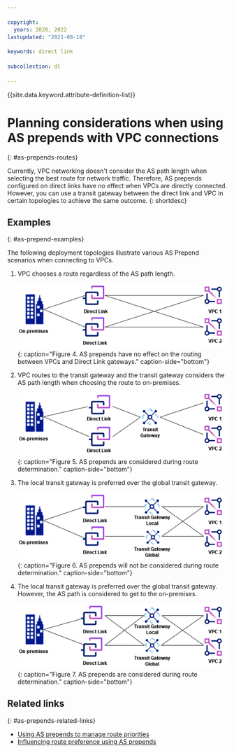 ```yaml
---

copyright:
  years: 2020, 2022
lastupdated: "2021-08-18"

keywords: direct link

subcollection: dl

---
```


{{site.data.keyword.attribute-definition-list}}

# Planning considerations when using AS prepends with VPC connections
{: #as-prepends-routes}

Currently, VPC networking doesn't consider the AS path length when selecting the best route for network traffic. Therefore, AS prepends configured on direct links have no effect when VPCs are directly connected. However, you can use a transit gateway between the direct link and VPC in certain topologies to achieve the same outcome.
{: shortdesc}

## Examples
{: #as-prepend-examples}

The following deployment topologies illustrate various AS Prepend scenarios when connecting to VPCs.  

1. VPC chooses a route regardless of the AS path length.

   ![AS prepends have no effect on the routing between VPCs and Direct Link gateways](/images/asprepends_2.png){: caption="Figure 4. AS prepends have no effect on the routing between VPCs and Direct Link gateways." caption-side="bottom"}
   
1. VPC routes to the transit gateway and the transit gateway considers the AS path length when choosing the route to on-premises.

   ![AS prepends are considered during route determination](/images/asprepends_1.png){: caption="Figure 5. AS prepends are considered during route determination." caption-side="bottom"}

1. The local transit gateway is preferred over the global transit gateway.

   ![AS prepends will not be considered during route determination](/images/asprepends_3.png){: caption="Figure 6. AS prepends will not be considered during route determination." caption-side="bottom"}
   
1. The local transit gateway is preferred over the global transit gateway. However, the AS path is considered to get to the on-premises.

   ![AS prepends are considered during route determination](/images/asprepends_4.png){: caption="Figure 7. AS prepends are considered during route determination." caption-side="bottom"}

## Related links
{: #as-prepends-related-links}

* [Using AS prepends to manage route priorities](/docs/dl?topic=dl-dl-about#use-case-1) 
* [Influencing route preference using AS prepends](/docs/dl?topic=dl-models-for-diversity-and-redundancy-in-direct-link#dl-bgp-path-selection)
 

